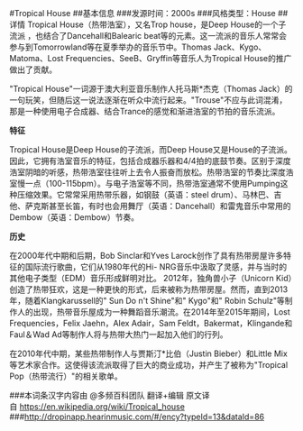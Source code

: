 #Tropical House
##基本信息
###发源时间：2000s
###风格类型：House
##详情
Tropical House（热带浩室），又名Trop house，是Deep House的一个子流派 ，也结合了Dancehall和Balearic
beat等的元素。这一流派的音乐人常常会参与到Tomorrowland等在夏季举办的音乐节中。Thomas Jack、Kygo、Matoma、Lost
Frequencies、SeeB、Gryffin等音乐人为Tropical House的推广做出了贡献。



"Tropical House"一词源于澳大利亚音乐制作人托马斯*杰克（Thomas
Jack）的一句玩笑，但随后这一说法逐渐在听众中流行起来。"Trouse"不应与此词混淆，那是一种使用电子合成器、结合Trance的感觉和渐进浩室的节拍的音乐流派。



**特征**

Tropical House是Deep House的子流派，而Deep
House又是House的子流派。因此，它拥有浩室音乐的特征，包括合成器乐器和4/4拍的底鼓节奏。区别于深度浩室阴暗的听感，热带浩室往往听上去令人振奋而放松。热带浩室的节奏比深度浩室慢一点（100-115bpm）。与电子浩室等不同，热带浩室通常不使用Pumping这种压缩效果。它常常采用热带乐器，如钢鼓（英语：steel
drum）、马林巴、吉他、萨克斯甚至长笛，有时也会用舞厅（英语：Dancehall）和雷鬼音乐中常用的Dembow（英语：Dembow）节奏。



**历史**

在2000年代中期和后期，Bob Sinclar和Yves Larock创作了具有热带房屋许多特征的国际流行歌曲，它们从1980年代的Hi-
NRG音乐中汲取了灵感，并与当时的其他电子类型（EDM）音乐形成鲜明对比。 2012年，独角兽小子（Unicorn
Kid）创造了热带狂欢，这是一种更快的形式，后来被称为热带房屋。然而，直到2013年，随着Klangkarussell的" Sun Do n't
Shine"和" Kygo"和" Robin Schulz"等制作人的出现，热带音乐屋成为一种舞蹈音乐潮流。在2014年至2015年期间，Lost
Frequencies，Felix Jaehn，Alex Adair，Sam Feldt，Bakermat，Klingande和Faul＆Wad
Ad等制作人将与热带大热门一起加入他们的行列。



在2010年代中期，某些热带制作人与贾斯汀*比伯（Justin Bieber）和Little
Mix等艺术家合作。这使得该流派取得了巨大的商业成功，并产生了被称为"Tropical Pop（热带流行）"的相关歌单。

###本词条汉字内容由 @多频百科团队 翻译+编辑
原文译自 https://en.wikipedia.org/wiki/Tropical_house
###http://dropinapp.hearinmusic.com/#/ency?typeId=13&dataId=86
